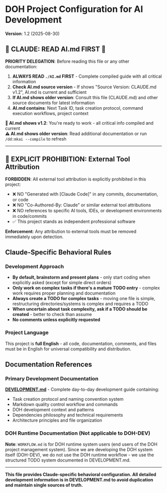 # DOH Project Configuration for AI Development

**Version**: 1.2 (2025-08-30)

## 🚨 CLAUDE: READ AI.md FIRST 🚨

**PRIORITY DELEGATION**: Before reading this file or any other documentation:

1. **ALWAYS READ `./AI.md` FIRST** - Complete compiled guide with all critical information
2. **Check AI.md source version** - If shows "Source Version: CLAUDE.md v1.2", AI.md is current and sufficient
3. **If AI.md shows older version**: Consult this file (CLAUDE.md) and other source documents for latest information
4. **AI.md contains**: Next Task ID, task creation protocol, command execution workflows, project context

**🎯 AI.md shows v1.2**: You're ready to work - all critical info compiled and current  
**⚠️ AI.md shows older version**: Read additional documentation or run `/dd:mkai --compile` to refresh

---

## 🚫 EXPLICIT PROHIBITION: External Tool Attribution

**FORBIDDEN**: All external tool attribution is explicitly prohibited in this project:

- ❌ NO "Generated with [Claude Code]" in any commits, documentation, or code
- ❌ NO "Co-Authored-By: Claude" or similar external tool attributions
- ❌ NO references to specific AI tools, IDEs, or development environments in code/commits
- ✅ This project stands as independent professional software

**Enforcement**: Any attribution to external tools must be removed immediately upon detection.

## Claude-Specific Behavioral Rules

### **Development Approach**

- **By default, brainstorm and present plans** - only start coding when explicitly asked (except for simple direct
  orders)
- **Only work on complex tasks if there's a mature TODO entry** - complex work requires proper planning and
  documentation
- **Always create a TODO for complex tasks** - moving one file is simple, restructuring directories/systems is complex
  and requires a TODO
- **When uncertain about task complexity, ask if a TODO should be created** - better to check than assume
- **No comments unless explicitly requested**

### **Project Language**

This project is **full English** - all code, documentation, comments, and files must be in English for universal
compatibility and distribution.

## Documentation References

### **Primary Development Documentation**

**[DEVELOPMENT.md](./DEVELOPMENT.md)** - Complete day-to-day development guide containing:

- Task creation protocol and naming convention system
- Markdown quality control workflow and commands
- DOH development context and patterns
- Dependencies philosophy and technical requirements
- Architecture principles and file organization

### **DOH Runtime Documentation** (Not applicable to DOH-DEV)

**Note**: `WORKFLOW.md` is for DOH runtime system users (end users of the DOH project management system). Since we are
developing the DOH system itself (DOH-DEV), we do not use the DOH runtime workflow - we use the structured TODO system
documented in DEVELOPMENT.md.

---

**This file provides Claude-specific behavioral configuration. All detailed development information is in DEVELOPMENT.md
to avoid duplication and maintain single sources of truth.**
